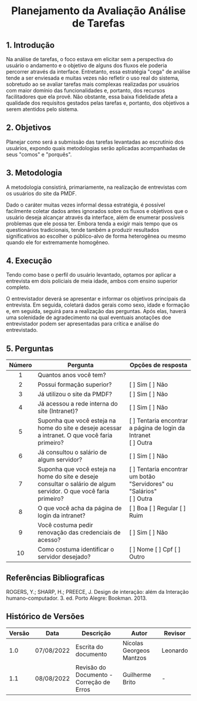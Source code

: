 # <center> Planejamento da Avaliação Análise de Tarefas

## 1. Introdução

Na análise de tarefas, o foco estava em elicitar sem a perspectiva do usuário o andamento e o objetivo de alguns dos fluxos ele poderia percorrer através da interface.
Entretanto, essa estratégia "cega" de análise tende a ser enviesada e muitas vezes não refletir o uso real do sistema, sobretudo ao se avaliar tarefas mais complexas
realizadas por usuários com maior domínio das funcionalidades e, portanto, dos recursos facilitadores que ela provê. Não obstante, essa baixa fidelidade afeta a qualidade dos 
requisitos gestados pelas tarefas e, portanto, dos objetivos a serem atentidos pelo sistema.

## 2. Objetivos

Planejar como será a submissão das tarefas levantadas ao escrutínio dos usuários, expondo quais metodologias serão aplicadas acompanhadas de seus "comos" e "porquês".

## 3. Metodologia

A metodologia consistirá, primariamente, na realização de entrevistas com os usuários do site da PMDF.

Dado o caráter muitas vezes informal dessa estratégia, é possível facilmente coletar dados antes ignorados sobre os fluxos e objetivos que o usuário deseja alcançar através da interface, além
de enumerar possíveis problemas que ele possa ter. Embora tenda a exigir mais tempo que os questionários tradicionais, tende também a produzir resultados significativos 
ao escolher o público-alvo de forma heterogênea ou mesmo quando ele for extremamente homogêneo.

## 4. Execução

Tendo como base o perfil do usuário levantado, optamos por aplicar a entrevista em dois policiais de meia idade, ambos com ensino superior completo. 

O entrevistador deverá se apresentar e informar os objetivos principais da entrevista. Em seguida, coletará dados gerais como sexo, idade e formação e, em seguida, 
seguirá para a realização das perguntas. Após elas, haverá uma solenidade de agradecimento na qual eventuais anotações doe entrevistador podem ser apresentadas para crítica e análise do entrevistado.

## 5. Perguntas

| Número | <center> Pergunta                                                                                                  | <center> Opções de resposta                                                  |
|:------:|:-------------------------------------------------------------------------------------------------------------------|:-----------------------------------------------------------------------------|
|   1    | Quantos anos você tem?                                                                                             |                                                                              |
|   2    | Possui formação superior?                                                                                          | [ ] Sim [ ] Não                                                              |
|   3    | Já utilizou o site da PMDF?                                                                                        | [ ] Sim [ ] Não                                                              |
|   4    | Já acessou a rede interna do site (Intranet)?                                                                      | [ ] Sim [ ] Não                                                              |
|   5    | Suponha que você esteja na home do site e deseje acessar a intranet. O que você faria primeiro?                    | [ ] Tentaria encontrar a página de login da Intranet <br>[ ] Outra<br>       |
|   6    | Já consultou o salário de algum servidor?                                                                          | [ ] Sim [ ] Não                                                              |
|   7    | Suponha que você esteja na home do site e deseje consultar o salário de algum servidor. O que você faria primeiro? | [ ] Tentaria encontrar um botão "Servidores" ou "Salários" <br>[ ] Outra<br> |
|   8    | O que você acha da página de login da intranet?                                                                    | [ ] Boa [ ] Regular [ ] Ruim                                                 |
|   9    | Você costuma pedir renovação das credenciais de acesso?                                                            | [ ] Sim  [ ] Não                                                             |
|   10   | Como costuma identificar o servidor desejado?                                                                      | [ ] Nome  [ ] Cpf [ ] Outro                                                  |


## Referências Bibliograficas

ROGERS, Y.; SHARP, H.; PREECE, J. Design de interação: além da Interação humano-computador. 3. ed. Porto Alegre: Bookman. 2013.

## Histórico de Versões

| Versão | Data       | Descrição                                | Autor                    | Revisor  |
|--------|------------|------------------------------------------|--------------------------|----------|
| 1.0    | 07/08/2022 | Escrita do documento                     | Nícolas Georgeos Mantzos | Leonardo |
| 1.1    | 08/08/2022 | Revisão do Documento - Correção de Erros | Guilherme Brito          | -        |
